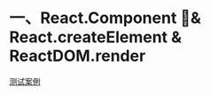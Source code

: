 # 一、React.Component & React.createElement & ReactDOM.render

[测试案例](https://github.com/1shenxi/react-study/blob/1-React.Component%26React.createElement/src/index.js)